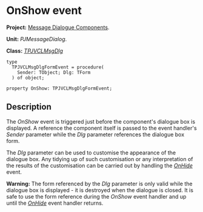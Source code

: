 # OnShow event #

**Project:** [Message Dialogue Components](MessageDialogComponents.md).

**Unit:** _PJMessageDialog_.

**Class:** _[TPJVCLMsgDlg](TPJVCLMsgDlg.md)_

```
type
  TPJVCLMsgDlgFormEvent = procedure(
    Sender: TObject; Dlg: TForm
  ) of object;

property OnShow: TPJVCLMsgDlgFormEvent;
```

## Description ##

The _OnShow_ event is triggered just before the component's dialogue box is displayed. A reference the component itself is passed to the event handler's _Sender_ parameter while the _Dlg_ parameter references the dialogue box form.

The _Dlg_ parameter can be used to customise the appearance of the dialogue box. Any tidying up of such customisation or any interpretation of the results of the customisation can be carried out by handling the _[OnHide](TPJVCLMsgDlgOnHide.md)_ event.

**Warning:** The form referenced by the _Dlg_ parameter is only valid while the dialogue box is displayed - it is destroyed when the dialogue is closed. It is safe to use the form reference during the _OnShow_ event handler and up until the _[OnHide](TPJVCLMsgDlgOnHide.md)_ event handler returns.